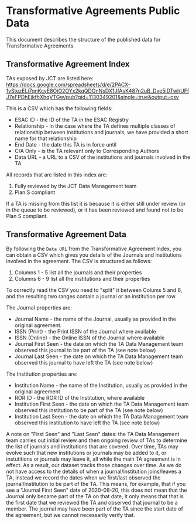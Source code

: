 # Transformative Agreements Public Data

This document describes the structure of the published data for Transformative Agreements.

## Transformative Agreement Index

TAs exposed by JCT are listed here: https://docs.google.com/spreadsheets/d/e/2PACX-1vStezELi7qnKcyE8OiO2OYx2kqQDOnNsDX1JfAsK487n2uB_Dve5iDTwhUFfJ7eFPDhEjkfhXhqVTGw/pub?gid=1130349201&single=true&output=csv

This is a CSV which has the following fields:

* ESAC ID - the ID of the TA in the ESAC Registry
* Relationship - in the case where the TA defines multiple classes of relationship between institutions and journals, we have provided a short name
for that relationship
* End Date - the date this TA is in force until
* C/A Only - is the TA relevant only to Corresponding Authors
* Data URL - a URL to a CSV of the institutions and journals involved in the TA

All records that are listed in this index are:

1. Fully reviewed by the JCT Data Management team
2. Plan S compliant

If a TA is missing from this list it is because it is either still under review (or in the queue to be reviewed), or it has been reviewed and found not to
be Plan S compliant.


## Transformative Agreement Data

By following the `Data URL` from the Transformative Agreement Index, you can obtain a CSV which gives you details of the Journals and Institutions involved
in the agreement.  The CSV is structured as follows:

1. Columns 1 - 5 list all the journals and their properties
2. Columns 6 - 9 list all the institutions and their properties

To correctly read the CSV you need to "split" it between Colums 5 and 6, and the resulting two ranges contain a journal or an institution per row.

The Journal properties are:

* Journal Name - the name of the Journal, usually as provided in the original agreement.
* ISSN (Print) - the Print ISSN of the Journal where available
* ISSN (Online) - the Online ISSN of the Journal where available
* Journal First Seen - the date on which the TA Data Management team observed this journal to be part of the TA (see note below)
* Journal Last Seen - the date on which the TA Data Management team observed this journal to have left the TA (see note below)

The Institution properties are:

* Institution Name - the name of the Institution, usually as provided in the original agreement
* ROR ID - the ROR ID of the Institution, where available
* Institution First Seen - the date on which the TA Data Management team observed this institution to be part of the TA (see note below)
* Institution Last Seen - the date on which the TA Data Management team observed this institution to have left the TA (see note below)

A note on "First Seen" and "Last Seen" dates: the TA Data Management team carries out initial review and then ongoing review of TAs to determine the list
of journals and institutions that are covered.  Over time, TAs may evolve such that new institutions or journals may be added to it, or instutitions or
journals may leave it, all while the main TA agreement is in effect.  As a result, our dataset tracks those changes over time.  As we do not have access to
the details of when a journal/institution joins/leaves a TA, instead we record the dates when we first/last observed the journal/institution to be part of the
TA.  This means, for example, that if you see a "Journal First Seen" date of 2020-08-20, this does not mean that the Journal only became part of the TA on that
date, it only means that that is the first date that we reviewed the TA and observed that journal to be a member.  The journal may have been part of the TA
since the start date of the agreement, but we cannot necessarily verify that.
